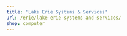 ```yaml
---
title: "Lake Erie Systems & Services"
url: /erie/lake-erie-systems-and-services/
shop: computer
---
```

